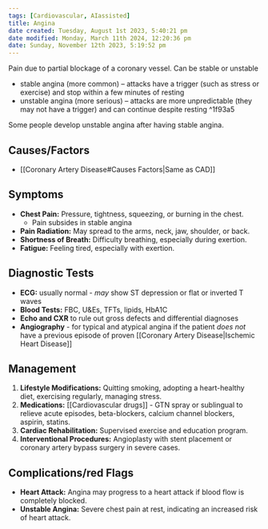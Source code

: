 ```yaml
---
tags: [Cardiovascular, AIassisted]
title: Angina
date created: Tuesday, August 1st 2023, 5:40:21 pm
date modified: Monday, March 11th 2024, 12:20:36 pm
date: Sunday, November 12th 2023, 5:19:52 pm
---
```


Pain due to partial blockage of a coronary vessel. Can be stable or unstable

- stable angina (more common) – attacks have a trigger (such as stress or exercise) and stop within a few minutes of resting
- unstable angina (more serious) – attacks are more unpredictable (they may not have a trigger) and can continue despite resting ^1f93a5

Some people develop unstable angina after having stable angina.

## Causes/Factors

- [[Coronary Artery Disease#Causes Factors|Same as CAD]]

## Symptoms

- **Chest Pain:** Pressure, tightness, squeezing, or burning in the chest.
	- Pain subsides in stable angina
- **Pain Radiation:** May spread to the arms, neck, jaw, shoulder, or back.
- **Shortness of Breath:** Difficulty breathing, especially during exertion.
- **Fatigue:** Feeling tired, especially with exertion.

## Diagnostic Tests

- **ECG:** usually normal - _may_ show ST depression or flat or inverted T waves
- **Blood Tests:** FBC, U&Es, TFTs, lipids, HbA1C
- **Echo and CXR** to rule out gross defects and differential diagnoses
- **Angiography** - for typical and atypical angina if the patient _does not_ have a previous episode of proven [[Coronary Artery Disease|Ischemic Heart Disease]] 

## Management

1. **Lifestyle Modifications:** Quitting smoking, adopting a heart-healthy diet, exercising regularly, managing stress.
2. **Medications:** [[Cardiovascular drugs]] - GTN spray or sublingual to relieve acute episodes, beta-blockers, calcium channel blockers, aspirin, statins.
3. **Cardiac Rehabilitation:** Supervised exercise and education program.
4. **Interventional Procedures:** Angioplasty with stent placement or coronary artery bypass surgery in severe cases.

## Complications/red Flags

- **Heart Attack:** Angina may progress to a heart attack if blood flow is completely blocked.
- **Unstable Angina:** Severe chest pain at rest, indicating an increased risk of heart attack.